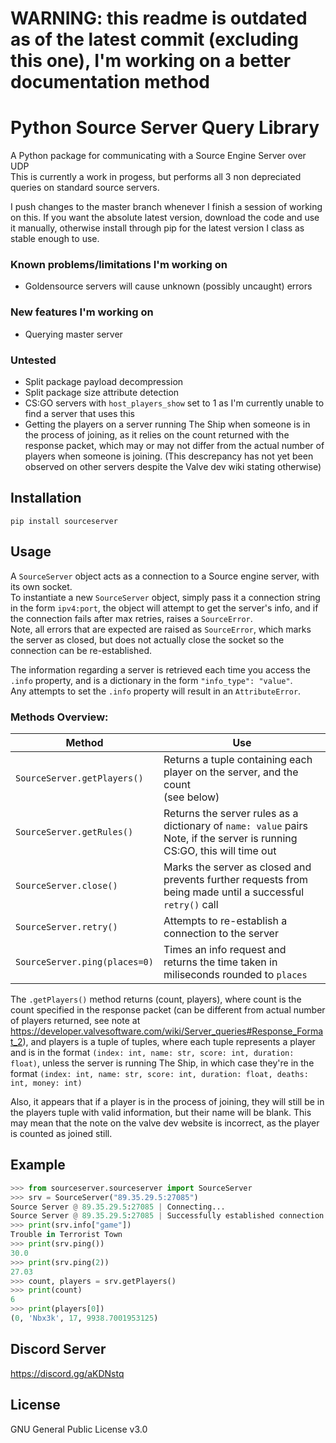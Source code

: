 # WARNING: this readme is outdated as of the latest commit (excluding this one), I'm working on a better documentation method

# Python Source Server Query Library
A Python package for communicating with a Source Engine Server over UDP  
This is currently a work in progess, but performs all 3 non depreciated queries on standard source servers.  

I push changes to the master branch whenever I finish a session of working on this. If you want the absolute latest version, download the code and use it manually, otherwise install through pip for the latest version I class as stable enough to use.  

### Known problems/limitations I'm working on
* Goldensource servers will cause unknown (possibly uncaught) errors

### New features I'm working on
* Querying master server

### Untested
* Split package payload decompression
* Split package size attribute detection
* CS:GO servers with `host_players_show` set to 1 as I'm currently unable to find a server that uses this
* Getting the players on a server running The Ship when someone is in the process of joining, as it relies on the count returned with the response packet, which may or may not differ from the actual number of players when someone is joining. (This descrepancy has not yet been observed on other servers despite the Valve dev wiki stating otherwise)

## Installation
`pip install sourceserver`

## Usage
A `SourceServer` object acts as a connection to a Source engine server, with its own socket.  
To instantiate a new `SourceServer` object, simply pass it a connection string in the form `ipv4:port`, the object will attempt to get the server's info, and if the connection fails after max retries, raises a `SourceError`.  
Note, all errors that are expected are raised as `SourceError`, which marks the server as closed, but does not actually close the socket so the connection can be re-established.

The information regarding a server is retrieved each time you access the `.info` property, and is a dictionary in the form `"info_type": "value"`.  
Any attempts to set the `.info` property will result in an `AttributeError`.

### Methods Overview:
| Method | Use |
|--------|-------------|
| `SourceServer.getPlayers()` | Returns a tuple containing each player on the server, and the count<br>(see below) |
| `SourceServer.getRules()` | Returns the server rules as a dictionary of `name: value` pairs<br>Note, if the server is running CS:GO, this will time out |
| `SourceServer.close()` | Marks the server as closed and prevents further requests from being made until a successful `retry()` call |
| `SourceServer.retry()` | Attempts to re-establish a connection to the server |
| `SourceServer.ping(places=0)` | Times an info request and returns the time taken in miliseconds rounded to `places` |

The `.getPlayers()` method returns (count, players), where count is the count specified in the response packet (can be different from actual number of players returned, see note at https://developer.valvesoftware.com/wiki/Server_queries#Response_Format_2), and players is a tuple of tuples, where each tuple represents a player and is in the format `(index: int, name: str, score: int, duration: float)`, unless the server is running The Ship, in which case they're in the format `(index: int, name: str, score: int, duration: float, deaths: int, money: int)`

Also, it appears that if a player is in the process of joining, they will still be in the players tuple with valid information, but their name will be blank. This may mean that the note on the valve dev website is incorrect, as the player is counted as joined still.

## Example
```python
>>> from sourceserver.sourceserver import SourceServer
>>> srv = SourceServer("89.35.29.5:27085")
Source Server @ 89.35.29.5:27085 | Connecting...
Source Server @ 89.35.29.5:27085 | Successfully established connection to server
>>> print(srv.info["game"]) 
Trouble in Terrorist Town
>>> print(srv.ping()) 
30.0
>>> print(srv.ping(2)) 
27.03
>>> count, players = srv.getPlayers()
>>> print(count)  
6
>>> print(players[0])
(0, 'Nbx3k', 17, 9938.7001953125)
```

## Discord Server
https://discord.gg/aKDNstq

## License
GNU General Public License v3.0
